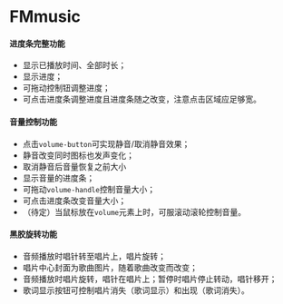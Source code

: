 # FMmusic

#### 进度条完整功能
- 显示已播放时间、全部时长；
- 显示进度；
- 可拖动控制钮调整进度；
- 可点击进度条调整进度且进度条随之改变，注意点击区域应足够宽。

#### 音量控制功能
- 点击```volume-button```可实现静音/取消静音效果；
 - 静音改变同时图标也发声变化；
 - 取消静音后音量恢复之前大小
- 显示音量的进度条；
- 可拖动```volume-handle```控制音量大小；
- 可点击进度条改变音量大小；
- （待定）当鼠标放在```volume```元素上时，可服滚动滚轮控制音量。

#### 黑胶旋转功能
- 音频播放时唱针转至唱片上，唱片旋转；
- 唱片中心封面为歌曲图片，随着歌曲改变而改变；
- 音频播放时唱片旋转，唱针在唱片上；暂停时唱片停止转动，唱针移开；
- 歌词显示按钮可控制唱片消失（歌词显示）和出现（歌词消失）。
